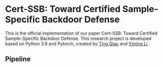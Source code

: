 # Cert-SSB: Toward Certified  Sample-Specific  Backdoor Defense

This is the official implementation of our paper Cert-SSB: Toward Certified  Sample-Specific  Backdoor Defense. This research project is developed based on Python 3.8 and Pytorch, created by [Ting Qiao](https://github.com/NcepuQiaoTing) and [Yiming Li](https://liyiming.tech/).

Pipeline
-

